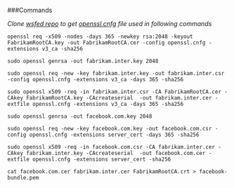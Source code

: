 
###Commands 

*Clone [wsfed repo](https://github.com/zamd/wsfedidp) to get [openssl.cnfg](https://github.com/zamd/wsfedidp/blob/master/openssl.cnfg) file used in following commands*

`openssl req -x509 -nodes -days 365 -newkey rsa:2048 -keyout FabrikamRootCA.key -out FabrikamRootCA.cer -config openssl.cnfg -extensions v3_ca -sha256`

`sudo openssl genrsa -out fabrikam.inter.key 2048`

`sudo openssl req -new -key fabrikam.inter.key -out fabrikam.inter.csr -config openssl.cnfg -extensions v3_ca -days 365 -sha256`

`sudo openssl x509 -req -in fabrikam.inter.csr -CA FabrikamRootCA.cer -CAkey FabrikamRootCA.key -CAcreateserial  -out fabrikam.inter.cer -extfile openssl.cnfg -extensions v3_ca -days 365 -sha256`

`sudo openssl genrsa -out facebook.com.key 2048`

`sudo openssl req -new -key facebook.com.key -out facebook.com.csr -config openssl.cnfg -extensions server_cert -days 365 -sha256`

`sudo openssl x509 -req -in facebook.com.csr -CA fabrikam.inter.cer -CAkey fabrikam.inter.key -CAcreateserial  -out facebook.com.cer -extfile openssl.cnfg -extensions server_cert -sha256`

`cat facebook.com.cer fabrikam.inter.cer FabrikamRootCA.crt > facebook-bundle.pem`
